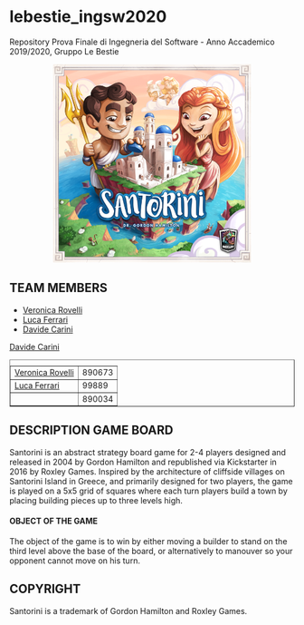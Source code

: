 # lebestie_ingsw2020
Repository Prova Finale di Ingegneria del Software - Anno Accademico 2019/2020, Gruppo Le Bestie
<p align="center">
  <img src="./resources/SantoriniBoardGame1.png" width="350" alt="accessibility text">
</p>

## TEAM MEMBERS
<ul>
  <li><a href="https://github.com/veronicarovelli">Veronica Rovelli<a/></li>
  <li><a href="https://github.com/lulol38"> Luca Ferrari <a/></li>
  <li><a href="https://github.com/davidecarini">Davide Carini<a/></li>
</ul>
<table border=”solid”>
<caption>
</caption>
<tbody>
<tr><td><a href="https://github.com/veronicarovelli">Veronica Rovelli<a/></td><td>890673</td></tr>
<tr><td><a href="https://github.com/lulol38"> Luca Ferrari <a/></td><td>99889</td></tr>
<tr><a href="https://github.com/davidecarini">Davide Carini<a/><td></td><td>890034</td></tr>
</tbody>
</table>


## DESCRIPTION GAME BOARD
Santorini is an abstract strategy board game for 2-4 players designed and released in 2004 by Gordon Hamilton and republished via Kickstarter in 2016 by Roxley Games. Inspired by the architecture of cliffside villages on Santorini Island in Greece, and primarily designed for two players, the game is played on a 5x5 grid of squares where each turn players build a town by placing building pieces up to three levels high. 

#### OBJECT OF THE GAME
The object of the game is to win by either moving a builder to stand on the third level above the base of the board, or alternatively to manouver so your opponent cannot move on his turn.



## COPYRIGHT
Santorini is a trademark of Gordon Hamilton and Roxley Games.
